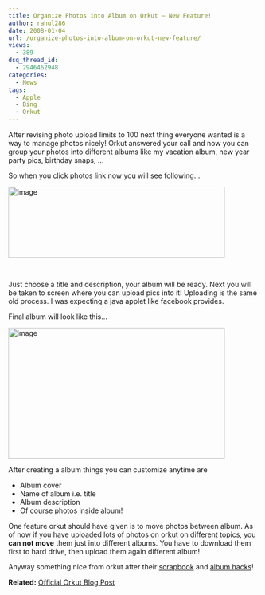 ```yaml
---
title: Organize Photos into Album on Orkut – New Feature!
author: rahul286
date: 2008-01-04
url: /organize-photos-into-album-on-orkut-new-feature/
views:
  - 389
dsq_thread_id:
  - 2946462948
categories:
  - News
tags:
  - Apple
  - Bing
  - Orkut
---
```

After revising photo upload limits to 100 next thing everyone wanted is a way to manage photos nicely! Orkut answered your call and now you can group your photos into different albums like my vacation album, new year party pics, birthday snaps, &#8230;

So when you click photos link now you will see following&#8230;

[<img class="wp-image-54395" style="border-top-width: 0px;border-left-width: 0px;border-bottom-width: 0px;border-right-width: 0px" height="142" alt="image" src="http://cdn.devilsworkshop.org/files/2008/01/image-thumb.png" width="435" border="0" />][1]

&#160;

Just choose a title and description, your album will be ready. Next you will be taken to screen where you can upload pics into it! Uploading is the same old process. I was expecting a java applet like facebook provides.

Final album will look like this&#8230;

[<img style="border-top-width: 0px;border-left-width: 0px;border-bottom-width: 0px;border-right-width: 0px" height="262" alt="image" src="http://cdn.devilsworkshop.org/files/2008/01/image-thumb1.png" width="435" border="0" />][2]

After creating a album things you can customize anytime are

  * Album cover 
  * Name of album i.e. title 
  * Album description 
  * Of course photos inside album! 

One feature orkut should have given is to move photos between album. As of now if you have uploaded lots of photos on orkut on different topics, you **can not move** them just into different albums. You have to download them first to hard drive, then upload them again different album!

Anyway something nice from orkut after their [scrapbook][3] and [album hacks][4]!

**Related:** <a href="http://en.blog.orkut.com/2008/01/photo-albums-on-orkut.html" onclick="_gaq.push(['_trackEvent', 'outbound-article', 'http://en.blog.orkut.com/2008/01/photo-albums-on-orkut.html', 'Official Orkut Blog Post']);" >Official Orkut Blog Post</a>

 [1]: http://cdn.devilsworkshop.org/files/2008/01/image.png
 [2]: http://cdn.devilsworkshop.org/files/2008/01/image1.png
 [3]: http://devilsworkshop.org/2008/01/02/orkut-viewing-locked-scrapbook-hack-is-back/
 [4]: http://devilsworkshop.org/2007/12/18/orkut-album-hack-view-photos-from-locked-orkut-album/
